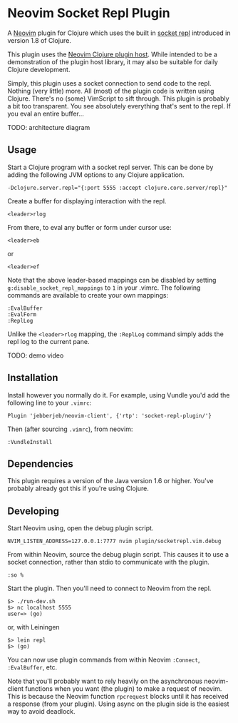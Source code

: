 # Neovim Socket Repl Plugin

A [Neovim](https://github.com/neovim/neovim) plugin for Clojure which uses the built in [socket repl](http://clojure.org/reference/repl_and_main#_launching_a_socket_server) introduced in version 1.8 of Clojure.

This plugin uses the [Neovim Clojure plugin host](https://github.com/jebberjeb/neovim-client). While intended to be a demonstration of the plugin host library, it may also be suitable for daily Clojure development.

Simply, this plugin uses a socket connection to send code to the repl. Nothing (very little) more. All (most) of the plugin code is written using Clojure. There's no (some) VimScript to sift through. This plugin is probably a bit too transparent. You see absolutely everything that's sent to the repl. If you eval an entire buffer...

TODO: architecture diagram

## Usage

Start a Clojure program with a socket repl server. This can be done by
adding the following JVM options to any Clojure application.

```
-Dclojure.server.repl="{:port 5555 :accept clojure.core.server/repl}"
```

Create a buffer for displaying interaction with the repl.

```
<leader>rlog
```

From there, to eval any buffer or form under cursor use:

```
<leader>eb
```

or

```
<leader>ef
```

Note that the above leader-based mappings can be disabled by setting
`g:disable_socket_repl_mappings` to `1` in your .vimrc. The following commands
are available to create your own mappings:

```
:EvalBuffer
:EvalForm
:ReplLog
```
Unlike the `<leader>rlog` mapping, the `:ReplLog` command simply adds the repl
log to the current pane.

TODO: demo video

## Installation

Install however you normally do it. For example, using Vundle you'd add the
following line to your `.vimrc`:

```
Plugin 'jebberjeb/neovim-client', {'rtp': 'socket-repl-plugin/'}
```

Then (after sourcing `.vimrc`), from neovim:

```
:VundleInstall
```

## Dependencies

This plugin requires a version of the Java version 1.6 or higher. You've probably already got this if you're using Clojure.

## Developing

Start Neovim using, open the debug plugin script.

```
NVIM_LISTEN_ADDRESS=127.0.0.1:7777 nvim plugin/socketrepl.vim.debug
```

From within Neovim, source the debug plugin script. This causes it to use
a socket connection, rather than stdio to communicate with the plugin.

```
:so %
```

Start the plugin. Then you'll need to connect to Neovim from the repl.

```
$> ./run-dev.sh
$> nc localhost 5555
user=> (go)
```

or, with Leiningen

```
$> lein repl
$> (go)
```

You can now use plugin commands from within Neovim `:Connect`, `:EvalBuffer`,
etc.

Note that you'll probably want to rely heavily on the asynchronous
neovim-client functions when you want (the plugin) to make a request
of neovim. This is because the Neovim function `rpcrequest` blocks until
it has received a response (from your plugin). Using async on the plugin
side is the easiest way to avoid deadlock.
